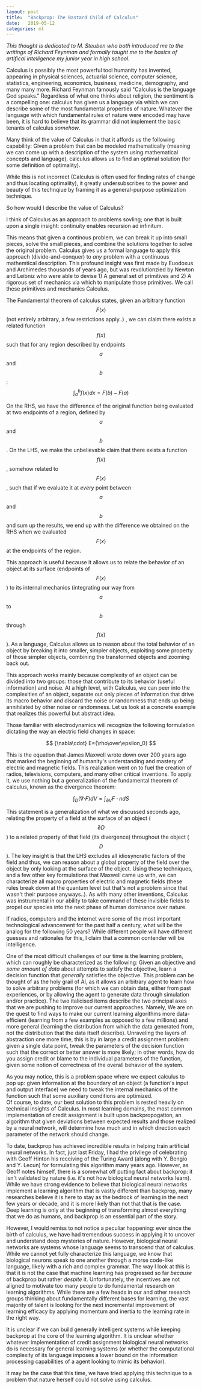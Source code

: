 ```yaml
---
layout: post
title:  "Backprop: The Bastard Child of Calculus"
date:   2019-05-12
categories: ml
---
```


_This thought is dedicated to M. Steuben who both introduced me to the writings of Richard Feynman and formally taught me to the basics of artifical intelligence my junior year in high school._ 

Calculus is possibly the most powerful tool humanity has invented, appearing in physical sciences, actuarial science, computer science, statistics, engineering, economics, business, medicine, demography, and many many more. 
Richard Feynman famously said "Calculus is the language God speaks." Regardless of what one thinks about religion, the sentiment is a compelling one: calculus has given us a language via which we can describe some of the most fundamental properties of nature. Whatever the language with which fundamental rules of nature were encoded may have been, it is hard to believe that its grammar did not implement the basic tenants of calculus _somehow_.

Many think of the value of Calculus in that it affords us the following capability: Given a problem that can be modeled mathematically (meaning we can come up with a description of the system using mathematical concepts and language), calculus allows us to find an optimal solution (for some definition of optimality).

While this is not incorrect (Calculus is often used for finding rates of change and thus locating optimality), it greatly undersubscribes to the power and beauty of this technqiue by framing it as a general-purpose optimization technique.

So how would I describe the value of Calculus? 

I think of Calculus as an approach to problems sovling; one that is built upon a single insight: continuity enables recursion ad infinitum.

This means that given a continous problem, we can break it up into small pieces, solve the small pieces, and combine the solutions together to solve the original problem. Calculus gives us a formal language to apply this approach (divide-and-conquer) to _any_ problem with a continuous mathemtical description.
This profound insight was first made by Euodoxus and Archimedes thousands of years ago, but was revolutionzied by Newton and Leibniz who were able to devise 1) A general set of primitives and 2) A rigorous set of mechanics via which to manipulate those primitives. We call these primitives and mechanics Calculus.

The Fundamental theorem of calculus states, given an arbitrary function $$F(x)$$ (not entirely arbitrary, a few restrictions apply..) , we can claim there exists a related function $$f(x)$$ such that for any region described by endpoints $$a$$ and $$b$$:
$$ \int_a^b f(x) dx = F(b) - F(a) $$

On the RHS, we have the difference of the original function being evaluated at two endpoints of a region, defined by $$a$$ and $$b$$. 
On the LHS, we make the unbelievable claim that there exists a function $$f(x)$$, somehow related to $$F(x)$$, such that if we evaluate it at _every_ point between $$a$$ and $$b$$ and sum up the results, we end up with the difference we obtained on the RHS when we evaluated $$F(x)$$ at the endpoints of the region.

This approach is useful because it allows us to relate the behavior of an object at its surface (endpoints of $$F(x)$$) to its internal mechanics (integrating our way from $$a$$ to $$b$$ through $$f(x)$$). 
As a language, Calculus allows us to reason about the total behavior of an object by breaking it into smaller, simpler objects, exploiting some property of those simpler objects, combining the transformed objects and zooming back out.

This approach works mainly because complexity of an object can be divided into two groups: those that contribute to its behavior (useful information) and noise. At a high level, with Calculus, we can peer into the complexities of an object, separate out only pieces of information that drive its macro behavior and discard the noise or randomness that ends up being annihilated by other noise or randomness. Let us look at a concrete example that realizes this powerful but abstract idea.

Those familiar with electrodynamics will recognize the following formulation dictating the way an electric field changes in space:

$$ {\nabla\cdot} E={\rho\over\epsilon_0} $$

This is the equation that James Maxwell wrote down over 200 years ago that marked the beginning of humanity's understanding and mastery of electric and magnetic fields.
This realization went on to fuel the creation of radios, televisions, computers, and many other critical inventions. 
To apply it, we use nothing but a generalization of the fundamental theorem of calculus, known as the divergence theorem:

$$  \int_D ({\nabla\cdot} F)dV=\int_{\partial V} F\cdot ndS  $$

This statement is a generalization of what we discussed seconds ago, relating the property of a field at the surface of an object ($$\partial D$$) to a related property of that field (its divergence) throughout the object ($$D$$). The key insight is that the LHS excludes all idiosyncratic factors of the field and thus, we can reason about a global property of the field over the object by only looking at the surface of the object.
Using these techniques, and a few other key formulations that Maxwell came up with, we can characterize all macro properties of electric and magnetic fields (these rules break down at the quantum level but that's not a problem since that wasn't their purpose anyways..).
As with many other inventions, Calculus was instrumental in our ability to take command of these invisible fields to propel our species into the next phase of human dominance over nature.

If radios, computers and the internet were some of the most important technological advancement for the past half a century, what will be the analog for the following 50 years? While different people will have different guesses and rationales for this, I claim that a common contender will be intelligence.

One of the most difficult challenges of our time is the learning problem, which can roughly be characterized as the following: Given an objective and _some amount of data_ about attempts to satisfy the objective, learn a decision function that _generally_ satisfies the objective.
This problem can be thought of as the holy grail of AI, as it allows an arbitrary agent to learn how to solve arbitrary problems (for which we can obtain data, either from past experiences, or by allowing the agent to generate data through simulation and/or practice). The two italicised items describe the two principal axes that we are pushing to improve our current approaches.
Namely, We are on the quest to find ways to make our current learning algorithms more data-efficient (learning from a few examples as opposed to a few millions) and more general (learning the distribution from which the data generated from, not the distribution that the data itself describe). 
Unraveling the layers of abstraction one more time, this is by in large a credit assignment problem: given a single data point, tweak the parameters of the decision function such that the correct or better answer is more likely; in other words, how do you assign credit or blame to the individual parameters of the function, given some notion of correctness of the overall behavior of the system.

As you may notice, this is a problem space where we expect calculus to pop up: given information at the boundary of an object (a function's input and output interface) we need to tweak the internal mechanics of the function such that some auxiliary conditions are optimized.  
Of course, to date, our best solution to this problem is rested heavily on technical insights of Calculus. In most learning domains, the most common implementation of credit assignment is built upon backpropogation, an algorithm that given deviations between expected results and those realized by a neural network, will determine how much and in which direction each parameter of the network should change.

To date, backprop has achieved incredible results in helping train artificial neural networks. In fact, just last Friday, I had the privilege of celebrating with Geoff Hinton his receiving of the Turing Award (along with Y. Bengio and Y. Lecun) for formulating this algorithm many years ago. However, as Geoff notes himself, there is a somewhat off putting fact about backprop: it isn't validated by nature (i.e. it's not how biological neural networks learn).
While we have strong evidence to believe that biological neural networks implement a learning algorithm that is vastly different than backprop, many researches believe it is here to stay as the bedrock of learning in the next few years or decade, and it is more likely than not that that is the case. Deep learning is only at the beginning of transforming almost everything that we do as humans, and backprop is an essential part of the story.

However, I would remiss to not notice a peculiar happening: ever since the birth of calculus, we have had tremendous success in applying it to uncover and understand deep mysteries of nature. 
However, biological neural networks are systems whose language seems to transcend that of calculus. While we cannot yet fully characterize this language, we know that biological neurons speak to one another through a morse code-like language, likely with a rich and complex grammar.
The way I look at this is that it is not the case that machine learning has progressed so far _because_ of backprop but rather _despite_ it.
Unfortunately, the incentives are not aligned to motivate too many people to do fundamental research on learning algorithms. While there are a few heads in our and other research groups thinking about fundamentally different bases for learning, the vast majority of talent is looking for the next incremental improvement of learning efficacy by applying momentum and inertia to the learning rate in the right way.

It is unclear if we can build generally intelligent systems while keeping backprop at the core of the learning algorithm. It is unclear whether whatever implementation of credit assignment biological neural networks do is necessary for general learning systems (or whether the computational complexity of its language imposes a lower bound on the information processing capabilities of a agent looking to mimic its behavior).

It may be the case that this time, we have tried applying this technique to a problem that nature herself could not solve using calculus.

